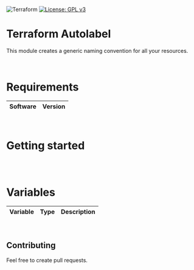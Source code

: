 ![Terraform](https://github.com/holgerson97/terraform-autolabel/actions/workflows/checks.yml/badge.svg)
[![License: GPL v3](https://img.shields.io/badge/License-GPLv3-blue.svg)](https://www.gnu.org/licenses/gpl-3.0)
# Terraform Autolabel
This module creates a generic naming convention for all your resources.

&nbsp;
# Requirements
| Software     |  Version  |
| :--------    | :-------- |

&nbsp;
# Getting started
```
```
&nbsp;
# Variables
| Variable  |  Type    | Description                                       |
| :---------| :------: | :------------------------------------------------ |


&nbsp;
## Contributing
Feel free to create pull requests.